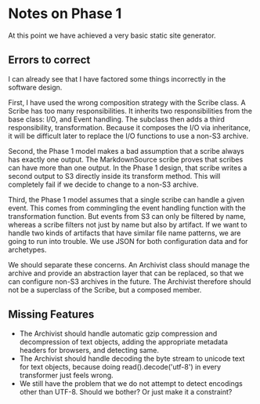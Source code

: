 # Notes on Phase 1

At this point we have achieved a very basic static site generator.

## Errors to correct

I can already see that I have factored some things incorrectly in the software
design.

First, I have used the wrong composition strategy with the Scribe class. A
Scribe has too many responsibilities. It inherits two responsibilities from the
base class: I/O, and Event handling. The subclass then adds a third
responsibility, transformation. Because it composes the I/O via inheritance, it
will be difficult later to replace the I/O functions to use a non-S3 archive.

Second, the Phase 1 model makes a bad assumption that a scribe always has
exactly one output. The MarkdownSource scribe proves that scribes can have more
than one output. In the Phase 1 design, that scribe writes a second output to S3
directly inside its transform method. This will completely fail if we decide to
change to a non-S3 archive.

Third, the Phase 1 model assumes that a single scribe can handle a given event.
This comes from commingling the event handling function with the transformation
function. But events from S3 can only be filtered by name, whereas a scribe
filters not just by name but also by artifact. If we want to handle two kinds of
artifacts that have similar file name patterns, we are going to run into
trouble. We use JSON for both configuration data and for archetypes.

We should separate these concerns. An Archivist class should manage the archive
and provide an abstraction layer that can be replaced, so that we can configure
non-S3 archives in the future. The Archivist therefore should not be a
superclass of the Scribe, but a composed member.

## Missing Features

* The Archivist should handle automatic gzip compression and decompression of
  text objects, adding the appropriate metadata headers for browsers, and
  detecting same.
* The Archivist should handle decoding the byte stream to unicode text for text
  objects, because doing read().decode('utf-8') in every transformer just feels
  wrong.
* We still have the problem that we do not attempt to detect encodings other
  than UTF-8. Should we bother? Or just make it a constraint?

